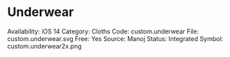 # Underwear

Availability: iOS 14
Category: Cloths
Code: custom.underwear
File: custom.underwear.svg
Free: Yes
Source: Manoj
Status: Integrated
Symbol: custom.underwear2x.png